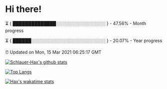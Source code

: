 # Hi there!

⏳ { ██████████████░░░░░░░░░░░░░░░░ } - 47.56% - Month progress

⏳ { ██████░░░░░░░░░░░░░░░░░░░░░░░░ } - 20.07% - Year progress

⏰ Updated on Mon, 15 Mar 2021 06:25:17 GMT


[![Schlauer-Hax's github stats](https://github-readme-stats.vercel.app/api?username=Schlauer-Hax&show_icons=true&theme=dark&count_private=true)](https://github.com/Schlauer-Hax)


[![Top Langs](https://github-readme-stats.vercel.app/api/top-langs/?username=Schlauer-Hax&layout=compact&theme=dark)](https://github.com/Schlauer-Hax?tab=repositories)


[![Hax's wakatime stats](https://github-readme-stats.vercel.app/api/wakatime?username=Hax&theme=dark)](https://wakatime.com/@Hax)

